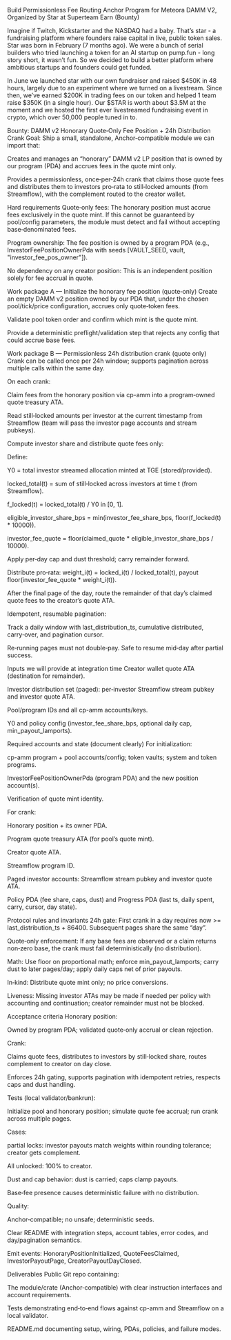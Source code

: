 
Build Permissionless Fee Routing Anchor Program for Meteora DAMM V2, Organized by Star at Superteam Earn (Bounty)

Imagine if Twitch, Kickstarter and the NASDAQ had a baby. That’s star - a fundraising platform where founders raise capital in live, public token sales.
Star was born in February (7 months ago). We were a bunch of serial builders who tried launching a token for an AI startup on pump.fun - long story short, it wasn’t fun. So we decided to build a better platform where ambitious startups and founders could get funded.


In June we launched star with our own fundraiser and raised $450K in 48 hours, largely due to an experiment where we turned on a livestream. Since then, we’ve earned $200K in trading fees on our token and helped 1 team raise $350K (in a single hour). Our $STAR is worth about $3.5M at the moment and we hosted the first ever livestreamed fundraising event in crypto, which over 50,000 people tuned in to.

Bounty: DAMM v2 Honorary Quote‑Only Fee Position + 24h Distribution Crank
Goal: Ship a small, standalone, Anchor‑compatible module we can import that:

Creates and manages an “honorary” DAMM v2 LP position that is owned by our program (PDA) and accrues fees in the quote mint only.

Provides a permissionless, once‑per‑24h crank that claims those quote fees and distributes them to investors pro‑rata to still‑locked amounts (from Streamflow), with the complement routed to the creator wallet.

Hard requirements
Quote‑only fees: The honorary position must accrue fees exclusively in the quote mint. If this cannot be guaranteed by pool/config parameters, the module must detect and fail without accepting base‑denominated fees.

Program ownership: The fee position is owned by a program PDA (e.g., InvestorFeePositionOwnerPda with seeds [VAULT_SEED, vault, "investor_fee_pos_owner"]).

No dependency on any creator position: This is an independent position solely for fee accrual in quote.

Work package A — Initialize the honorary fee position (quote‑only)
Create an empty DAMM v2 position owned by our PDA that, under the chosen pool/tick/price configuration, accrues only quote‑token fees.

Validate pool token order and confirm which mint is the quote mint.

Provide a deterministic preflight/validation step that rejects any config that could accrue base fees.

Work package B — Permissionless 24h distribution crank (quote only)
Crank can be called once per 24h window; supports pagination across multiple calls within the same day.

On each crank:

Claim fees from the honorary position via cp-amm into a program‑owned quote treasury ATA.

Read still‑locked amounts per investor at the current timestamp from Streamflow (team will pass the investor page accounts and stream pubkeys).

Compute investor share and distribute quote fees only:

Define:

Y0 = total investor streamed allocation minted at TGE (stored/provided).

locked_total(t) = sum of still‑locked across investors at time t (from Streamflow).

f_locked(t) = locked_total(t) / Y0 in [0, 1].

eligible_investor_share_bps = min(investor_fee_share_bps, floor(f_locked(t) * 10000)).

investor_fee_quote = floor(claimed_quote * eligible_investor_share_bps / 10000).

Apply per‑day cap and dust threshold; carry remainder forward.

Distribute pro‑rata: weight_i(t) = locked_i(t) / locked_total(t), payout floor(investor_fee_quote * weight_i(t)).

After the final page of the day, route the remainder of that day’s claimed quote fees to the creator’s quote ATA.

Idempotent, resumable pagination:

Track a daily window with last_distribution_ts, cumulative distributed, carry‑over, and pagination cursor.

Re‑running pages must not double‑pay. Safe to resume mid‑day after partial success.

Inputs we will provide at integration time
Creator wallet quote ATA (destination for remainder).

Investor distribution set (paged): per‑investor Streamflow stream pubkey and investor quote ATA.

Pool/program IDs and all cp-amm accounts/keys.

Y0 and policy config (investor_fee_share_bps, optional daily cap, min_payout_lamports).

Required accounts and state (document clearly)
For initialization:

cp-amm program + pool accounts/config; token vaults; system and token programs.

InvestorFeePositionOwnerPda (program PDA) and the new position account(s).

Verification of quote mint identity.

For crank:

Honorary position + its owner PDA.

Program quote treasury ATA (for pool’s quote mint).

Creator quote ATA.

Streamflow program ID.

Paged investor accounts: Streamflow stream pubkey and investor quote ATA.

Policy PDA (fee share, caps, dust) and Progress PDA (last ts, daily spent, carry, cursor, day state).

Protocol rules and invariants
24h gate: First crank in a day requires now >= last_distribution_ts + 86400. Subsequent pages share the same “day”.

Quote‑only enforcement: If any base fees are observed or a claim returns non‑zero base, the crank must fail deterministically (no distribution).

Math: Use floor on proportional math; enforce min_payout_lamports; carry dust to later pages/day; apply daily caps net of prior payouts.

In‑kind: Distribute quote mint only; no price conversions.

Liveness: Missing investor ATAs may be made if needed per policy with accounting and continuation; creator remainder must not be blocked.

Acceptance criteria
Honorary position:

Owned by program PDA; validated quote‑only accrual or clean rejection.

Crank:

Claims quote fees, distributes to investors by still‑locked share, routes complement to creator on day close.

Enforces 24h gating, supports pagination with idempotent retries, respects caps and dust handling.

Tests (local validator/bankrun):

Initialize pool and honorary position; simulate quote fee accrual; run crank across multiple pages.

Cases:

partial locks: investor payouts match weights within rounding tolerance; creator gets complement.

All unlocked: 100% to creator.

Dust and cap behavior: dust is carried; caps clamp payouts.

Base‑fee presence causes deterministic failure with no distribution.

Quality:

Anchor‑compatible; no unsafe; deterministic seeds.

Clear README with integration steps, account tables, error codes, and day/pagination semantics.

Emit events: HonoraryPositionInitialized, QuoteFeesClaimed, InvestorPayoutPage, CreatorPayoutDayClosed.

Deliverables
Public Git repo containing:

The module/crate (Anchor‑compatible) with clear instruction interfaces and account requirements.

Tests demonstrating end‑to‑end flows against cp-amm and Streamflow on a local validator.

README.md documenting setup, wiring, PDAs, policies, and failure modes.